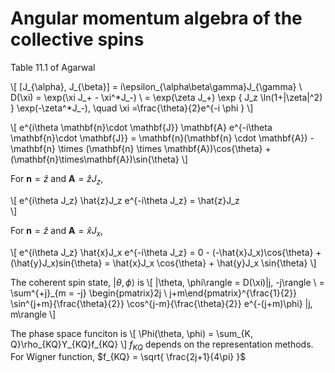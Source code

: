 # Angular momentum algebra of the collective spins

Table 11.1 of Agarwal

\\[
[J_{\alpha}, J_{\beta}] = i\epsilon_{\alpha\beta\gamma}J_{\gamma} \\
 D(\xi) = \exp(\xi J_+ - \xi^*J_-) \\
 = \exp(\zeta J_+) \exp \{ J_z \ln(1+|\zeta|^2) \} \exp(-\zeta^*J_-), \quad \xi =\frac{\theta}{2}e^{-i \phi }
 \\]

\\[
e^{i\theta \mathbf{n}\cdot \mathbf{J}} \mathbf{A} e^{-i\theta \mathbf{n}\cdot \mathbf{J}} = \mathbf{n}(\mathbf{n} \cdot \mathbf{A}) - \mathbf{n} \times  (\mathbf{n} \times \mathbf{A})\cos{\theta} + (\mathbf{n}\times\mathbf{A})\sin{\theta} 
\\]

For $\mathbf{n} = \hat{z}$ and $\mathbf{A} = \hat{z}J_z$,

\\[
e^{i\theta J_z} \hat{z}J_z e^{-i\theta J_z} = \hat{z}J_z  
\\]

For $\mathbf{n} = \hat{z}$ and $\mathbf{A} = \hat{x}J_x$,

\\[
e^{i\theta J_z} \hat{x}J_x e^{-i\theta J_z} = 0 - (-\hat{x}J_x)\cos{\theta} + (\hat{y}J_x)sin{\theta} = \hat{x}J_x \cos{\theta} + \hat{y}J_x \sin{\theta}
\\]

The coherent spin state, $|\theta, \phi\rangle$ is
\\[
|\theta, \phi\rangle = D(\xi)|j, -j\rangle \\
 = \sum^{+j}_{m = -j} \begin{pmatrix}2j \\ j+m\end{pmatrix}^{\frac{1}{2}} \sin^{j+m}{\frac{\theta}{2}} \cos^{j-m}{\frac{\theta}{2}} e^{-(j+m)\phi} |j, m\rangle
\\]

The phase space funciton is 
\\[
\Phi(\theta, \phi) = \sum_{K, Q}\rho_{KQ}Y_{KQ}f_{KQ}
\\]
$f_{KQ}$ depends on the representation methods. For Wigner function, $f_{KQ} = \sqrt{ \frac{2j+1}{4\pi} }$